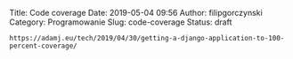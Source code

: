 Title: Code coverage
Date: 2019-05-04 09:56
Author: filipgorczynski
Category: Programowanie
Slug: code-coverage
Status: draft

`https://adamj.eu/tech/2019/04/30/getting-a-django-application-to-100-percent-coverage/`
